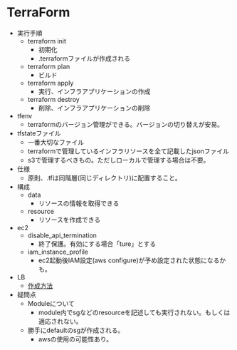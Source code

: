# TerraForm
* 実行手順
  * terraform init
    * 初期化
    * .terraformファイルが作成される
  * terraform plan
    * ビルド
  * terraform apply
    * 実行、インフラアプリケーションの作成
  * terraform destroy
    * 削除、インフラアプリケーションの削除
* tfenv
  * terraformのバージョン管理ができる。バージョンの切り替えが安易。
* tfstateファイル
  * 一番大切なファイル
  * terraformで管理しているインフラリソースを全て記載したjsonファイル
  * s3で管理するべきもの。ただしローカルで管理する場合は不要。
* 仕様
  * 原則、.tfは同階層(同じディレクトリ)に配置すること。
* 構成
  * data
    * リソースの情報を取得できる
  * resource
    * リソースを作成できる
* ec2
  * disable_api_termination
    * 終了保護。有効にする場合「ture」とする
  * iam_instance_profile
    * ec2起動後IAM設定(aws configure)が予め設定された状態になるかも。
* LB
  * [作成方法](https://dev.classmethod.jp/articles/terraform-alb/)
* 疑問点
  * Moduleについて
    * module内でsgなどのresourceを記述しても実行されない。もしくは適応されない。
  * 勝手にdefaultのsgが作成される。
    * awsの使用の可能性あり。